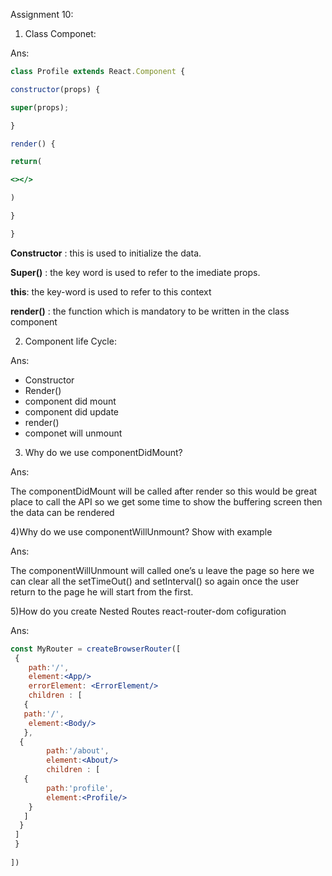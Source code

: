 Assignment 10:

1) Class Componet:

Ans: 

```jsx
class Profile extends React.Component {

constructor(props) {

super(props);

}

render() {

return(

<></>

)

}

}
```

**Constructor** : this is used to initialize the data.

**Super()** : the key word is used to refer to the imediate props.

**this**: the key-word is used to refer to this context

**render()** : the function which is mandatory to be written in the class component

2) Component life Cycle:

Ans:

- Constructor
- Render()
- component did mount
- component did update
- render()
- componet will unmount

3) Why do we use componentDidMount?

Ans:

 The componentDidMount will be called after render so this would be great place to call the API so we get some time to show the buffering screen then the data can be rendered

4)Why do we use componentWillUnmount? Show with example

Ans: 

The componentWillUnmount will called one’s u leave the page so here we can clear all the setTimeOut() and setInterval() so again once the user return to the page he will start from the first.

5)How do you create Nested Routes react-router-dom cofiguration

Ans: 

```jsx
const MyRouter = createBrowserRouter([ 
 {
	path:'/',
	element:<App/>
	errorElement: <ErrorElement/>
	children : [ 
   {
   path:'/',
	element:<Body/>
   },
  {
		path:'/about',
		element:<About/>
		children : [
   {
		path:'profile',
		element:<Profile/>
    }
   ]
  }
 ]
 }
	
])
```